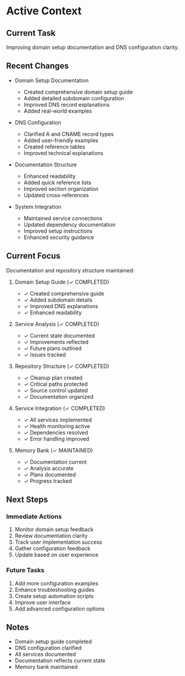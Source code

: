 # Active Context

## Current Task
Improving domain setup documentation and DNS configuration clarity.

## Recent Changes
- Domain Setup Documentation
  * Created comprehensive domain setup guide
  * Added detailed subdomain configuration
  * Improved DNS record explanations
  * Added real-world examples

- DNS Configuration
  * Clarified A and CNAME record types
  * Added user-friendly examples
  * Created reference tables
  * Improved technical explanations

- Documentation Structure
  * Enhanced readability
  * Added quick reference lists
  * Improved section organization
  * Updated cross-references

- System Integration
  * Maintained service connections
  * Updated dependency documentation
  * Improved setup instructions
  * Enhanced security guidance

## Current Focus
Documentation and repository structure maintained:

1. Domain Setup Guide (✓ COMPLETED)
   - ✓ Created comprehensive guide
   - ✓ Added subdomain details
   - ✓ Improved DNS explanations
   - ✓ Enhanced readability

2. Service Analysis (✓ COMPLETED)
   - ✓ Current state documented
   - ✓ Improvements reflected
   - ✓ Future plans outlined
   - ✓ Issues tracked

3. Repository Structure (✓ COMPLETED)
   - ✓ Cleanup plan created
   - ✓ Critical paths protected
   - ✓ Source control updated
   - ✓ Documentation organized

4. Service Integration (✓ COMPLETED)
   - ✓ All services implemented
   - ✓ Health monitoring active
   - ✓ Dependencies resolved
   - ✓ Error handling improved

5. Memory Bank (✓ MAINTAINED)
   - ✓ Documentation current
   - ✓ Analysis accurate
   - ✓ Plans documented
   - ✓ Progress tracked

## Next Steps

### Immediate Actions
1. Monitor domain setup feedback
2. Review documentation clarity
3. Track user implementation success
4. Gather configuration feedback
5. Update based on user experience

### Future Tasks
1. Add more configuration examples
2. Enhance troubleshooting guides
3. Create setup automation scripts
4. Improve user interface
5. Add advanced configuration options

## Notes
- Domain setup guide completed
- DNS configuration clarified
- All services documented
- Documentation reflects current state
- Memory bank maintained